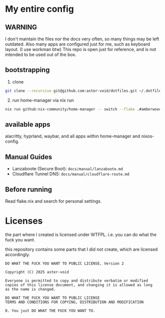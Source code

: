 # My entire config

## WARNING

I don't maintain the files nor the docs very often, so many things may be left outdated.
Also many apps are configured just for me, such as keyboard layout. (I use workman btw)
This repo is open just for reference, and is not intended to be used out of the box.

## bootstrapping 

1. clone

```sh
git clone --recursive git@github.com:aster-void/dotfiles.git ~/.dotfiles
```

2. run home-manager via nix run

```sh
nix run github:nix-community/home-manager -- switch --flake .#amberwood # your favorite flavor
```

## available apps

alacritty, hyprland, waybar, and all apps within home-manager and nixos-config.

## Manual Guides

- Lanzaboote (Secure Boot): `docs/manual/lanzaboote.md`
- Cloudflare Tunnel DNS: `docs/manual/cloudflare-route.md`

## Before running

Read flake.nix and search for personal settings.

# Licenses

the part where I created is licensed under WTFPL. i.e. you can do what the fuck you want.

this repository contains some parts that I did not create, which are licensed accordingly.

```license
DO WHAT THE FUCK YOU WANT TO PUBLIC LICENSE, Version 2

Copyright (C) 2025 aster-void

Everyone is permitted to copy and distribute verbatim or modified 
copies of this license document, and changing it is allowed as long 
as the name is changed. 

DO WHAT THE FUCK YOU WANT TO PUBLIC LICENSE 
TERMS AND CONDITIONS FOR COPYING, DISTRIBUTION AND MODIFICATION 

0. You just DO WHAT THE FUCK YOU WANT TO.
```
